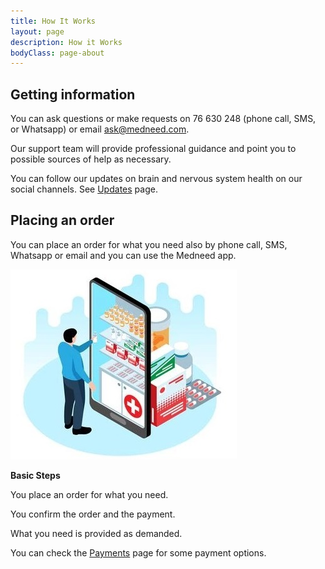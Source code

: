 ```yaml
---
title: How It Works
layout: page
description: How it Works
bodyClass: page-about
---
```


## Getting information

You can ask questions or make requests on 76 630 248 (phone call, SMS, or Whatsapp) or email ask@medneed.com.

Our support team will provide professional guidance and point you to possible sources of help as necessary. 

You can follow our updates on brain and nervous system health on our social channels. See <a href="/services/updates" >Updates</a> page.

## Placing an order

You can place an order for what you need also by phone call, SMS, Whatsapp or email and you can use the Medneed app.

![Order on Medneed](/images/illustrations/med-online.jpg)

**Basic Steps**

You place an order for what you need.

You confirm the order and the payment.

What you need is provided as demanded.

You can check the <a href="/services/payments" >Payments</a> page for some payment options.